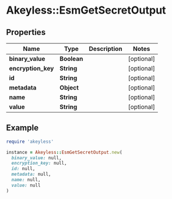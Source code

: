 # Akeyless::EsmGetSecretOutput

## Properties

| Name | Type | Description | Notes |
| ---- | ---- | ----------- | ----- |
| **binary_value** | **Boolean** |  | [optional] |
| **encryption_key** | **String** |  | [optional] |
| **id** | **String** |  | [optional] |
| **metadata** | **Object** |  | [optional] |
| **name** | **String** |  | [optional] |
| **value** | **String** |  | [optional] |

## Example

```ruby
require 'akeyless'

instance = Akeyless::EsmGetSecretOutput.new(
  binary_value: null,
  encryption_key: null,
  id: null,
  metadata: null,
  name: null,
  value: null
)
```

